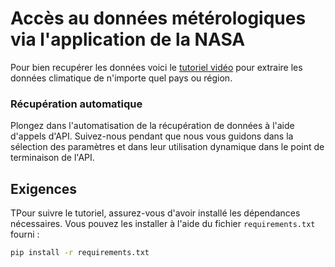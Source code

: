 # Accès au données métérologiques via l'application de la NASA

Pour bien recupérer les données voici le [tutoriel vidéo](https://youtu.be/IQq89Vdjqd0) pour extraire les données climatique de n'importe quel pays ou région.

### Récupération automatique

Plongez dans l'automatisation de la récupération de données à l'aide d'appels d'API. Suivez-nous pendant que nous vous guidons dans la sélection des paramètres et dans leur utilisation dynamique dans le point de terminaison de l'API.

## Exigences

TPour suivre le tutoriel, assurez-vous d'avoir installé les dépendances nécessaires. Vous pouvez les installer à l'aide du fichier `requirements.txt` fourni :

```bash
pip install -r requirements.txt

